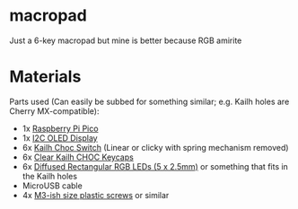 # macropad
Just a 6-key macropad but mine is better because RGB amirite

# Materials
Parts used (Can easily be subbed for something similar; e.g. Kailh holes are Cherry MX-compatible):
- 1x [Raspberry Pi Pico](https://www.raspberrypi.com/products/raspberry-pi-pico/)
- 1x [I2C OLED Display](https://www.adafruit.com/product/4440)
- 6x [Kailh Choc Switch](http://www.kailh.com/en/Products/Ks/CS/) (Linear or clicky with spring mechanism removed)
- 6x [Clear Kailh CHOC Keycaps](https://www.adafruit.com/product/5110)
- 6x [Diffused Rectangular RGB LEDs (5 x 2.5mm)](https://www.adafruit.com/product/2739) or something that fits in the Kailh holes
- MicroUSB cable
- 4x [M3-ish size plastic screws](https://www.amazon.com/dp/B00GDYDCC0) or similar
